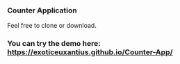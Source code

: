 ### Counter Application

Feel free to clone or download.

### You can try the demo here: https://exoticeuxantius.github.io/Counter-App/
